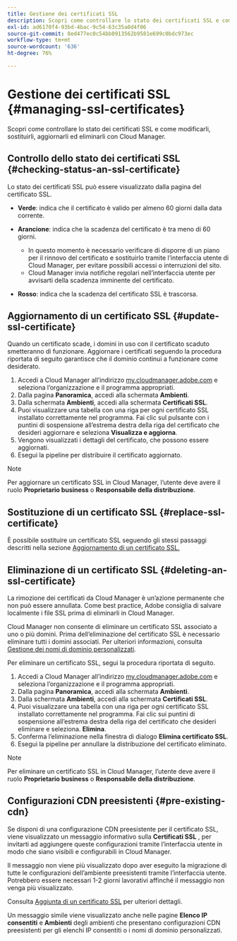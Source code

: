 ```yaml
---
title: Gestione dei certificati SSL
description: Scopri come controllare lo stato dei certificati SSL e come modificarli, sostituirli, aggiornarli ed eliminarli con Cloud Manager.
exl-id: ad6170f4-93bd-4bac-9c54-63c35a0d4f06
source-git-commit: 8ed477ec0c54bb0913562b9581e699c0bdc973ec
workflow-type: tm+mt
source-wordcount: '636'
ht-degree: 76%

---
```



# Gestione dei certificati SSL {#managing-ssl-certificates}

Scopri come controllare lo stato dei certificati SSL e come modificarli, sostituirli, aggiornarli ed eliminarli con Cloud Manager.

## Controllo dello stato dei certificati SSL {#checking-status-an-ssl-certificate}

Lo stato dei certificati SSL può essere visualizzato dalla pagina del certificato SSL.

* **Verde**: indica che il certificato è valido per almeno 60 giorni dalla data corrente.

* **Arancione**: indica che la scadenza del certificato è tra meno di 60 giorni.
   * In questo momento è necessario verificare di disporre di un piano per il rinnovo del certificato e sostituirlo tramite l’interfaccia utente di Cloud Manager, per evitare possibili accessi o interruzioni del sito.
   * Cloud Manager invia notifiche regolari nell’interfaccia utente per avvisarti della scadenza imminente del certificato.

* **Rosso**: indica che la scadenza del certificato SSL è trascorsa.

## Aggiornamento di un certificato SSL {#update-ssl-certificate}

Quando un certificato scade, i domini in uso con il certificato scaduto smetteranno di funzionare. Aggiornare i certificati seguendo la procedura riportata di seguito garantisce che il dominio continui a funzionare come desiderato.

1. Accedi a Cloud Manager all’indirizzo [my.cloudmanager.adobe.com](https://my.cloudmanager.adobe.com/) e seleziona l’organizzazione e il programma appropriati.
1. Dalla pagina **Panoramica**, accedi alla schermata **Ambienti**.
1. Dalla schermata **Ambienti**, accedi alla schermata **Certificati SSL**.
1. Puoi visualizzare una tabella con una riga per ogni certificato SSL installato correttamente nel programma. Fai clic sul pulsante con i puntini di sospensione all’estrema destra della riga del certificato che desideri aggiornare e seleziona **Visualizza e aggiorna**.
1. Vengono visualizzati i dettagli del certificato, che possono essere aggiornati.
1. Esegui la pipeline per distribuire il certificato aggiornato.

>[!NOTE]
>
>Per aggiornare un certificato SSL in Cloud Manager, l’utente deve avere il ruolo **Proprietario business** o **Responsabile della distribuzione**.

## Sostituzione di un certificato SSL {#replace-ssl-certificate}

È possibile sostituire un certificato SSL seguendo gli stessi passaggi descritti nella sezione [Aggiornamento di un certificato SSL.](#update-ssl-certificate)

## Eliminazione di un certificato SSL {#deleting-an-ssl-certificate}

La rimozione dei certificati da Cloud Manager è un’azione permanente che non può essere annullata. Come best practice, Adobe consiglia di salvare localmente i file SSL prima di eliminarli in Cloud Manager.

Cloud Manager non consente di eliminare un certificato SSL associato a uno o più domini. Prima dell’eliminazione del certificato SSL è necessario eliminare tutti i domini associati. Per ulteriori informazioni, consulta [Gestione dei nomi di dominio personalizzati](/help/implementing/cloud-manager/custom-domain-names/managing-custom-domain-names.md).

Per eliminare un certificato SSL, segui la procedura riportata di seguito.

1. Accedi a Cloud Manager all’indirizzo [my.cloudmanager.adobe.com](https://my.cloudmanager.adobe.com/) e seleziona l’organizzazione e il programma appropriati.
1. Dalla pagina **Panoramica**, accedi alla schermata **Ambienti**.
1. Dalla schermata **Ambienti**, accedi alla schermata **Certificati SSL**.
1. Puoi visualizzare una tabella con una riga per ogni certificato SSL installato correttamente nel programma. Fai clic sui puntini di sospensione all’estrema destra della riga del certificato che desideri eliminare e seleziona. **Elimina**.
1. Conferma l’eliminazione nella finestra di dialogo **Elimina certificato SSL**.
1. Esegui la pipeline per annullare la distribuzione del certificato eliminato.

>[!NOTE]
>
>Per eliminare un certificato SSL in Cloud Manager, l’utente deve avere il ruolo **Proprietario business** o **Responsabile della distribuzione**.

## Configurazioni CDN preesistenti {#pre-existing-cdn}

Se disponi di una configurazione CDN preesistente per il certificato SSL, viene visualizzato un messaggio informativo sulla **Certificati SSL** , per invitarti ad aggiungere queste configurazioni tramite l’interfaccia utente in modo che siano visibili e configurabili in Cloud Manager.

Il messaggio non viene più visualizzato dopo aver eseguito la migrazione di tutte le configurazioni dell’ambiente preesistenti tramite l’interfaccia utente. Potrebbero essere necessari 1-2 giorni lavorativi affinché il messaggio non venga più visualizzato.

Consulta [Aggiunta di un certificato SSL](/help/implementing/cloud-manager/managing-ssl-certifications/add-ssl-certificate.md) per ulteriori dettagli.

Un messaggio simile viene visualizzato anche nelle pagine **Elenco IP consentiti** e **Ambienti** degli ambienti che presentano configurazioni CDN preesistenti per gli elenchi IP consentiti o i nomi di dominio personalizzati.
